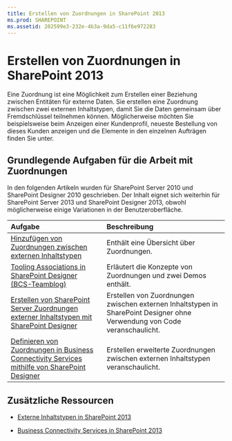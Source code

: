 ```yaml
---
title: Erstellen von Zuordnungen in SharePoint 2013
ms.prod: SHAREPOINT
ms.assetid: 202599e3-232e-4b3a-9da5-c11f6e972283
---
```



# Erstellen von Zuordnungen in SharePoint 2013

Eine Zuordnung ist eine Möglichkeit zum Erstellen einer Beziehung zwischen Entitäten für externe Daten. Sie erstellen eine Zuordnung zwischen zwei externen Inhaltstypen, damit Sie die Daten gemeinsam über Fremdschlüssel teilnehmen können. Möglicherweise möchten Sie beispielsweise beim Anzeigen einer Kundenprofil, neueste Bestellung von dieses Kunden anzeigen und die Elemente in den einzelnen Aufträgen finden Sie unter.
  
    
    


## Grundlegende Aufgaben für die Arbeit mit Zuordnungen

In den folgenden Artikeln wurden für SharePoint Server 2010 und SharePoint Designer 2010 geschrieben. Der Inhalt eignet sich weiterhin für SharePoint Server 2013 und SharePoint Designer 2013, obwohl möglicherweise einige Variationen in der Benutzeroberfläche.
  
    
    


|**Aufgabe**|**Beschreibung**|
|:-----|:-----|
| [Hinzufügen von Zuordnungen zwischen externen Inhaltstypen](http://msdn.microsoft.com/en-us/library/ff394528.aspx) <br/> |Enthält eine Übersicht über Zuordnungen. <br/> |
| [Tooling Associations in SharePoint Designer (BCS-Teamblog)](http://blogs.msdn.com/b/bcs/archive/2010/01/15/tooling-associations-in-sharepoint-designer-2010.aspx) <br/> |Erläutert die Konzepte von Zuordnungen und zwei Demos enthält. <br/> |
| [Erstellen von SharePoint Server Zuordnungen externer Inhaltstypen mit SharePoint Designer](http://msdn.microsoft.com/en-us/library/ff728816.aspx) <br/> |Erstellen von Zuordnungen zwischen externen Inhaltstypen in SharePoint Designer ohne Verwendung von Code veranschaulicht. <br/> |
| [Definieren von Zuordnungen in Business Connectivity Services mithilfe von SharePoint Designer](http://msdn.microsoft.com/en-us/library/gg607166.aspx) <br/> |Erstellen erweiterte Zuordnungen zwischen externen Inhaltstypen veranschaulicht. <br/> |
   

## Zusätzliche Ressourcen


-  [Externe Inhaltstypen in SharePoint 2013](external-content-types-in-sharepoint-2013.md)
    
  
-  [Business Connectivity Services in SharePoint 2013](business-connectivity-services-in-sharepoint-2013.md)
    
  

